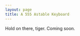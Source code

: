```yaml
---
layout: page
title: A 555 Astable Keyboard
---
```


<div class="message">
  Hold on there, tiger. Coming soon.
</div>

